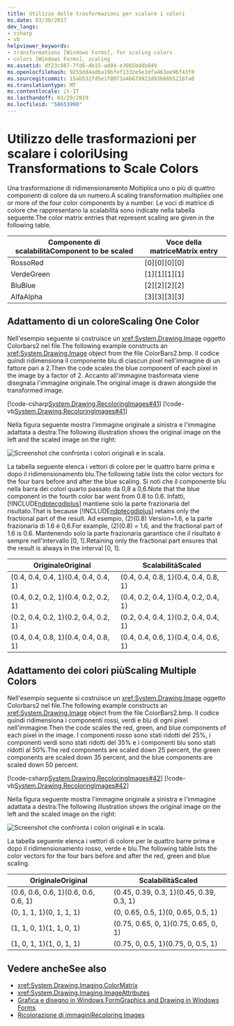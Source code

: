 ```yaml
---
title: Utilizzo delle trasformazioni per scalare i colori
ms.date: 03/30/2017
dev_langs:
- csharp
- vb
helpviewer_keywords:
- transformations [Windows Forms], for scaling colors
- colors [Windows Forms], scaling
ms.assetid: df23c887-7fd6-4b15-ad94-e30b5bd4b849
ms.openlocfilehash: 9255dd4adba19bfef1332e5e3dfa463ee96f43f0
ms.sourcegitcommit: 15ab532fd5e1f8073a4b678922d93b68b521bfa0
ms.translationtype: MT
ms.contentlocale: it-IT
ms.lasthandoff: 03/29/2019
ms.locfileid: "58653990"
---
```

# <a name="using-transformations-to-scale-colors"></a><span data-ttu-id="c82a5-102">Utilizzo delle trasformazioni per scalare i colori</span><span class="sxs-lookup"><span data-stu-id="c82a5-102">Using Transformations to Scale Colors</span></span>
<span data-ttu-id="c82a5-103">Una trasformazione di ridimensionamento Moltiplica uno o più di quattro componenti di colore da un numero.</span><span class="sxs-lookup"><span data-stu-id="c82a5-103">A scaling transformation multiplies one or more of the four color components by a number.</span></span> <span data-ttu-id="c82a5-104">Le voci di matrice di colore che rappresentano la scalabilità sono indicate nella tabella seguente.</span><span class="sxs-lookup"><span data-stu-id="c82a5-104">The color matrix entries that represent scaling are given in the following table.</span></span>  
  
|<span data-ttu-id="c82a5-105">Componente di scalabilità</span><span class="sxs-lookup"><span data-stu-id="c82a5-105">Component to be scaled</span></span>|<span data-ttu-id="c82a5-106">Voce della matrice</span><span class="sxs-lookup"><span data-stu-id="c82a5-106">Matrix entry</span></span>|  
|----------------------------|------------------|  
|<span data-ttu-id="c82a5-107">Rosso</span><span class="sxs-lookup"><span data-stu-id="c82a5-107">Red</span></span>|<span data-ttu-id="c82a5-108">[0][0]</span><span class="sxs-lookup"><span data-stu-id="c82a5-108">[0][0]</span></span>|  
|<span data-ttu-id="c82a5-109">Verde</span><span class="sxs-lookup"><span data-stu-id="c82a5-109">Green</span></span>|<span data-ttu-id="c82a5-110">[1][1]</span><span class="sxs-lookup"><span data-stu-id="c82a5-110">[1][1]</span></span>|  
|<span data-ttu-id="c82a5-111">Blu</span><span class="sxs-lookup"><span data-stu-id="c82a5-111">Blue</span></span>|<span data-ttu-id="c82a5-112">[2][2]</span><span class="sxs-lookup"><span data-stu-id="c82a5-112">[2][2]</span></span>|  
|<span data-ttu-id="c82a5-113">Alfa</span><span class="sxs-lookup"><span data-stu-id="c82a5-113">Alpha</span></span>|<span data-ttu-id="c82a5-114">[3][3]</span><span class="sxs-lookup"><span data-stu-id="c82a5-114">[3][3]</span></span>|  
  
## <a name="scaling-one-color"></a><span data-ttu-id="c82a5-115">Adattamento di un colore</span><span class="sxs-lookup"><span data-stu-id="c82a5-115">Scaling One Color</span></span>  
 <span data-ttu-id="c82a5-116">Nell'esempio seguente si costruisce un <xref:System.Drawing.Image> oggetto Colorbars2 nel file.</span><span class="sxs-lookup"><span data-stu-id="c82a5-116">The following example constructs an <xref:System.Drawing.Image> object from the file ColorBars2.bmp.</span></span> <span data-ttu-id="c82a5-117">Il codice quindi ridimensiona il componente blu di ciascun pixel nell'immagine di un fattore pari a 2.</span><span class="sxs-lookup"><span data-stu-id="c82a5-117">Then the code scales the blue component of each pixel in the image by a factor of 2.</span></span> <span data-ttu-id="c82a5-118">Accanto all'immagine trasformata viene disegnata l'immagine originale.</span><span class="sxs-lookup"><span data-stu-id="c82a5-118">The original image is drawn alongside the transformed image.</span></span>  
  
 [!code-csharp[System.Drawing.RecoloringImages#41](~/samples/snippets/csharp/VS_Snippets_Winforms/System.Drawing.RecoloringImages/CS/Class1.cs#41)]
 [!code-vb[System.Drawing.RecoloringImages#41](~/samples/snippets/visualbasic/VS_Snippets_Winforms/System.Drawing.RecoloringImages/VB/Class1.vb#41)]  
  
 <span data-ttu-id="c82a5-119">Nella figura seguente mostra l'immagine originale a sinistra e l'immagine adattata a destra:</span><span class="sxs-lookup"><span data-stu-id="c82a5-119">The following illustration shows the original image on the left and the scaled image on the right:</span></span>  
  
 ![Screenshot che confronta i colori originali e in scala.](./media/using-transformations-to-scale-colors/four-bar-scale-one-color.png)  
  
 <span data-ttu-id="c82a5-121">La tabella seguente elenca i vettori di colore per le quattro barre prima e dopo il ridimensionamento blu.</span><span class="sxs-lookup"><span data-stu-id="c82a5-121">The following table lists the color vectors for the four bars before and after the blue scaling.</span></span> <span data-ttu-id="c82a5-122">Si noti che il componente blu nella barra dei colori quarto passato da 0,8 a 0,6.</span><span class="sxs-lookup"><span data-stu-id="c82a5-122">Note that the blue component in the fourth color bar went from 0.8 to 0.6.</span></span> <span data-ttu-id="c82a5-123">Infatti, [!INCLUDE[ndptecgdiplus](../../../../includes/ndptecgdiplus-md.md)] mantiene solo la parte frazionaria del risultato.</span><span class="sxs-lookup"><span data-stu-id="c82a5-123">That is because [!INCLUDE[ndptecgdiplus](../../../../includes/ndptecgdiplus-md.md)] retains only the fractional part of the result.</span></span> <span data-ttu-id="c82a5-124">Ad esempio, (2)(0.8) Version=1.6, e la parte frazionaria di 1.6 è 0,6.</span><span class="sxs-lookup"><span data-stu-id="c82a5-124">For example, (2)(0.8) = 1.6, and the fractional part of 1.6 is 0.6.</span></span> <span data-ttu-id="c82a5-125">Mantenendo solo la parte frazionaria garantisce che il risultato è sempre nell'intervallo [0, 1].</span><span class="sxs-lookup"><span data-stu-id="c82a5-125">Retaining only the fractional part ensures that the result is always in the interval [0, 1].</span></span>  
  
|<span data-ttu-id="c82a5-126">Originale</span><span class="sxs-lookup"><span data-stu-id="c82a5-126">Original</span></span>|<span data-ttu-id="c82a5-127">Scalabilità</span><span class="sxs-lookup"><span data-stu-id="c82a5-127">Scaled</span></span>|  
|--------------|------------|  
|<span data-ttu-id="c82a5-128">(0.4, 0.4, 0.4, 1)</span><span class="sxs-lookup"><span data-stu-id="c82a5-128">(0.4, 0.4, 0.4, 1)</span></span>|<span data-ttu-id="c82a5-129">(0.4, 0.4, 0.8, 1)</span><span class="sxs-lookup"><span data-stu-id="c82a5-129">(0.4, 0.4, 0.8, 1)</span></span>|  
|<span data-ttu-id="c82a5-130">(0.4, 0.2, 0.2, 1)</span><span class="sxs-lookup"><span data-stu-id="c82a5-130">(0.4, 0.2, 0.2, 1)</span></span>|<span data-ttu-id="c82a5-131">(0.4, 0.2, 0.4, 1)</span><span class="sxs-lookup"><span data-stu-id="c82a5-131">(0.4, 0.2, 0.4, 1)</span></span>|  
|<span data-ttu-id="c82a5-132">(0.2, 0.4, 0.2, 1)</span><span class="sxs-lookup"><span data-stu-id="c82a5-132">(0.2, 0.4, 0.2, 1)</span></span>|<span data-ttu-id="c82a5-133">(0.2, 0.4, 0.4, 1)</span><span class="sxs-lookup"><span data-stu-id="c82a5-133">(0.2, 0.4, 0.4, 1)</span></span>|  
|<span data-ttu-id="c82a5-134">(0.4, 0.4, 0.8, 1)</span><span class="sxs-lookup"><span data-stu-id="c82a5-134">(0.4, 0.4, 0.8, 1)</span></span>|<span data-ttu-id="c82a5-135">(0.4, 0.4, 0.6, 1)</span><span class="sxs-lookup"><span data-stu-id="c82a5-135">(0.4, 0.4, 0.6, 1)</span></span>|  
  
## <a name="scaling-multiple-colors"></a><span data-ttu-id="c82a5-136">Adattamento dei colori più</span><span class="sxs-lookup"><span data-stu-id="c82a5-136">Scaling Multiple Colors</span></span>  
 <span data-ttu-id="c82a5-137">Nell'esempio seguente si costruisce un <xref:System.Drawing.Image> oggetto Colorbars2 nel file.</span><span class="sxs-lookup"><span data-stu-id="c82a5-137">The following example constructs an <xref:System.Drawing.Image> object from the file ColorBars2.bmp.</span></span> <span data-ttu-id="c82a5-138">Il codice quindi ridimensiona i componenti rossi, verdi e blu di ogni pixel nell'immagine.</span><span class="sxs-lookup"><span data-stu-id="c82a5-138">Then the code scales the red, green, and blue components of each pixel in the image.</span></span> <span data-ttu-id="c82a5-139">I componenti rosso sono stati ridotti del 25%, i componenti verdi sono stati ridotti del 35% e i componenti blu sono stati ridotti al 50%.</span><span class="sxs-lookup"><span data-stu-id="c82a5-139">The red components are scaled down 25 percent, the green components are scaled down 35 percent, and the blue components are scaled down 50 percent.</span></span>  
  
 [!code-csharp[System.Drawing.RecoloringImages#42](~/samples/snippets/csharp/VS_Snippets_Winforms/System.Drawing.RecoloringImages/CS/Class1.cs#42)]
 [!code-vb[System.Drawing.RecoloringImages#42](~/samples/snippets/visualbasic/VS_Snippets_Winforms/System.Drawing.RecoloringImages/VB/Class1.vb#42)]  
  
 <span data-ttu-id="c82a5-140">Nella figura seguente mostra l'immagine originale a sinistra e l'immagine adattata a destra:</span><span class="sxs-lookup"><span data-stu-id="c82a5-140">The following illustration shows the original image on the left and the scaled image on the right:</span></span>  
  
 ![Screenshot che confronta i colori originali e in scala.](./media/using-transformations-to-scale-colors/four-bar-scale-multiple-colors.png)  
  
 <span data-ttu-id="c82a5-142">La tabella seguente elenca i vettori di colore per le quattro barre prima e dopo il ridimensionamento rosso, verde e blu.</span><span class="sxs-lookup"><span data-stu-id="c82a5-142">The following table lists the color vectors for the four bars before and after the red, green and blue scaling.</span></span>  
  
|<span data-ttu-id="c82a5-143">Originale</span><span class="sxs-lookup"><span data-stu-id="c82a5-143">Original</span></span>|<span data-ttu-id="c82a5-144">Scalabilità</span><span class="sxs-lookup"><span data-stu-id="c82a5-144">Scaled</span></span>|  
|--------------|------------|  
|<span data-ttu-id="c82a5-145">(0.6, 0.6, 0.6, 1)</span><span class="sxs-lookup"><span data-stu-id="c82a5-145">(0.6, 0.6, 0.6, 1)</span></span>|<span data-ttu-id="c82a5-146">(0.45, 0.39, 0.3, 1)</span><span class="sxs-lookup"><span data-stu-id="c82a5-146">(0.45, 0.39, 0.3, 1)</span></span>|  
|<span data-ttu-id="c82a5-147">(0, 1, 1, 1)</span><span class="sxs-lookup"><span data-stu-id="c82a5-147">(0, 1, 1, 1)</span></span>|<span data-ttu-id="c82a5-148">(0, 0.65, 0.5, 1)</span><span class="sxs-lookup"><span data-stu-id="c82a5-148">(0, 0.65, 0.5, 1)</span></span>|  
|<span data-ttu-id="c82a5-149">(1, 1, 0, 1)</span><span class="sxs-lookup"><span data-stu-id="c82a5-149">(1, 1, 0, 1)</span></span>|<span data-ttu-id="c82a5-150">(0.75, 0.65, 0, 1)</span><span class="sxs-lookup"><span data-stu-id="c82a5-150">(0.75, 0.65, 0, 1)</span></span>|  
|<span data-ttu-id="c82a5-151">(1, 0, 1, 1)</span><span class="sxs-lookup"><span data-stu-id="c82a5-151">(1, 0, 1, 1)</span></span>|<span data-ttu-id="c82a5-152">(0.75, 0, 0.5, 1)</span><span class="sxs-lookup"><span data-stu-id="c82a5-152">(0.75, 0, 0.5, 1)</span></span>|  
  
## <a name="see-also"></a><span data-ttu-id="c82a5-153">Vedere anche</span><span class="sxs-lookup"><span data-stu-id="c82a5-153">See also</span></span>
- <xref:System.Drawing.Imaging.ColorMatrix>
- <xref:System.Drawing.Imaging.ImageAttributes>
- [<span data-ttu-id="c82a5-154">Grafica e disegno in Windows Form</span><span class="sxs-lookup"><span data-stu-id="c82a5-154">Graphics and Drawing in Windows Forms</span></span>](graphics-and-drawing-in-windows-forms.md)
- [<span data-ttu-id="c82a5-155">Ricolorazione di immagini</span><span class="sxs-lookup"><span data-stu-id="c82a5-155">Recoloring Images</span></span>](recoloring-images.md)
